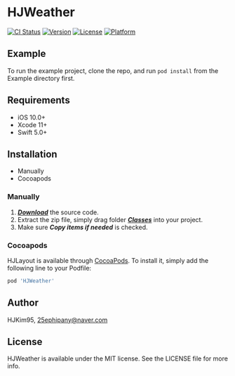 # HJWeather

[![CI Status](https://img.shields.io/travis/HJKim95/HJWeather.svg?style=flat)](https://travis-ci.org/HJKim95/HJWeather)
[![Version](https://img.shields.io/cocoapods/v/HJWeather.svg?style=flat)](https://cocoapods.org/pods/HJWeather)
[![License](https://img.shields.io/cocoapods/l/HJWeather.svg?style=flat)](https://cocoapods.org/pods/HJWeather)
[![Platform](https://img.shields.io/cocoapods/p/HJWeather.svg?style=flat)](https://cocoapods.org/pods/HJWeather)

## Example

To run the example project, clone the repo, and run `pod install` from the Example directory first.

## Requirements
* iOS 10.0+ 
* Xcode 11+
* Swift 5.0+

## Installation
* Manually
* Cocoapods

### Manually
1. ***[Download](#)*** the source code.
2. Extract the zip file, simply drag folder ***[Classes](#)*** into your project.
3. Make sure ***Copy items if needed*** is checked.

### Cocoapods

HJLayout is available through [CocoaPods](https://cocoapods.org). To install
it, simply add the following line to your Podfile:

```ruby
pod 'HJWeather'
```

## Author

HJKim95, 25ephipany@naver.com

## License

HJWeather is available under the MIT license. See the LICENSE file for more info.
